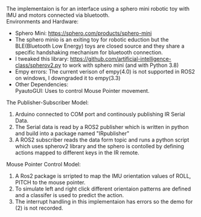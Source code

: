The implementaion is for an interface using a sphero mini robotic toy with IMU and motors connected via bluetooth.   
  Environments and Hardware:
* Sphero Mini: https://sphero.com/products/sphero-mini
* The sphero minio is an exiting toy for robotic eduction but the BLE(Bluetooth Low Energy) toys are closed source and they share a specific handshaking mechanism for bluetooth connection. 
* I tweaked this library: https://github.com/artificial-intelligence-class/spherov2.py to work with sphero mini (and with Python 3.8)
* Empy errors: The current verison of empy(4.0) is not supported in ROS2 on windows, I downgraded it to empy(3.3)
* Other Dependencies:  
PyautoGUI: Uses to control Mouse Pointer movement.

The Publisher-Subscriber Model:  
1. Arduino connected to COM port and continously publishing IR Serial Data.
2. The Serial data is read by a ROS2 publisher which is written in python and build into a package named "IRpublisher" 
3. A ROS2 subscriber reads the data form topic and runs a python script which uses spherov2 library and the sphero is contolled by defining actions mapped to different keys in the IR remote.  

Mouse Pointer Control Model:  
1. A Ros2 package is srripted to map the IMU orientation values of ROLL, PITCH to the mouse pointer.
2. To simulate left and right click different orientaion patterns are defined and a classifer is used to predict the action.
3. The interrupt handling in this implementaion has errors so the demo for (2) is not recorded. 

